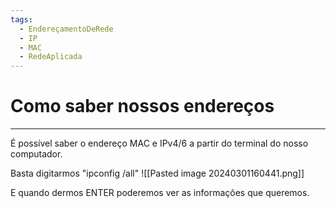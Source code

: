 ```yaml
---
tags:
  - EndereçamentoDeRede
  - IP
  - MAC
  - RedeAplicada
---
```

# Como saber nossos endereços 
---

É possível saber o endereço MAC e IPv4/6 a partir do terminal do nosso computador.

Basta digitarmos "ipconfig /all"
![[Pasted image 20240301160441.png]]

E quando dermos ENTER poderemos ver as informações que queremos.

